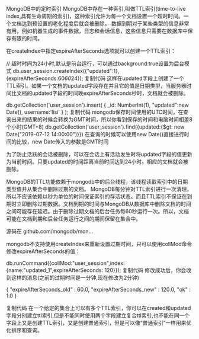 MongoDB中的定时索引
MongoDB中存在一种索引,叫做TTL索引(time-to-live index,具有生命周期的索引)，这种索引允许为每一个文档设置一个超时时间。一个文档达到预设置的老化程度后就会被删除。 数据到期对于某些类型的信息非常有用，例如机器生成的事件数据，日志和会话信息，这些信息只需要在数据库中保存有限的时间。

在createIndex中指定expireAfterSeconds选项就可以创建一个TTL索引：

// 超时时间为24小时,默认是前台运行，可以通过background:true设置为后台模式
db.user_session.createIndex({"updated":1},{expireAfterSeconds:60*60*24});
复制代码
这样在updated字段上创建了一个TTL索引。如果一个文档的updated字段存在并且它的值是日期类型，当服务器时间比文档的updated字段的时间晚expireAfterSeconds秒时，文档就会被删除。

db.getCollection('user_session').insert(
  {
    _id: NumberInt(1),
    "updated":new Date(),
     username:'lisi'
  }
);
复制代码
mongodb保存时间使用的UTC时间，在查询出来的结果的时候会转换为GMT时间，所以你看到保存的时间和电脑时间相差8个小时(GMT+8) db.getCollection('user_session').find({updated:{$gt: new Date("2019-07-12 14:00:00")}}) 在查询的时候可以使用new Date()直接进行时间的比较，new Date传入的参数是GMT时间

为了防止活跃的会话被删除，可以在会话上有活动发生时将updated字段的值更新为当前时间。只要updated的时间距离当前时间达到24小时。相应的文档就会被删除。

MongoDB的TTL功能依赖于mongodb中的后台线程，该线程读取索引中的日期类型值并从集合中删除过期的文档。 MongoDB每分钟对TTL索引进行一次清理，所以不应该依赖以秒为单位的时间保证索引的存活状态。而且TTL索引不保证在到期时立即删除过期数据。文档到期的时间与MongoDB从数据库中删除文档的时间之间可能存在延迟。由于删除过期文档的后台任务每60秒运行一次。所以，文档可能在文档到期和后台任务运行之间的期间保留在集合中。

源码在 github.com/mongodb/mon…

mongodb不支持使用createIndex来重新设置过期时间，只可以使用collMod命令修改expireAfterSeconds的值：

db.runCommand({collMod:"user_session",index: {name:"updated_1",expireAfterSeconds: 120}});
复制代码
修改成功后，你会收到这样的消息(之前的过期时间是一分钟,现在修改为2分钟)

{
    "expireAfterSeconds_old" : 60.0,
    "expireAfterSeconds_new" : 120.0,
    "ok" : 1.0
}

复制代码
在一个给定的集合上可以有多个TTL索引，你可以在created和updated字段分别建立ttl索引,但是不能同时使用两个字段建立复合ttl索引,也不能在同一个字段上又是创建TTL索引，又是创建普通索引，但是可以像“普通索引”一样用来优化排序和查询。